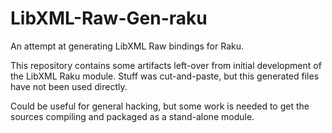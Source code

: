 LibXML-Raw-Gen-raku
===================

An attempt at generating LibXML Raw bindings for Raku.

This repository contains some artifacts left-over from initial
development of the LibXML Raku module. Stuff was cut-and-paste, but this generated files have not been used directly.

Could be useful for general hacking, but some work is needed to get the sources compiling and packaged as a stand-alone module.